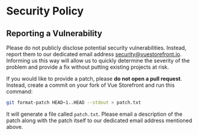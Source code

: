 # Security Policy

## Reporting a Vulnerability

Please do not publicly disclose potential security vulnerabilities. Instead, report them to our dedicated email address security@vuestorefront.io. Informing us this way will allow us to quickly determine the severity of the problem and provide a fix without putting existing projects at risk.

If you would like to provide a patch, please **do not open a pull request**. Instead, create a commit on your fork of Vue Storefront and run this command:

```bash
git format-patch HEAD~1..HEAD --stdout > patch.txt
```

It will generate a file called `patch.txt`. Please email a description of the patch along with the patch itself to our dedicated email address mentioned above.